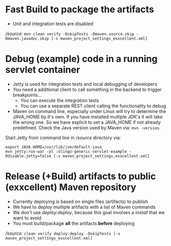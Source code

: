 # Fast Build to package the artifacts
* Unit and integration tests are disabled

_<GIT>/source_: `mvn clean verify -DskipTests -Dmaven.source.skip -Dmaven.javadoc.skip [-s maven_project_settings_exxcellent.xml]`

# Debug (example) code in a running servlet container
* Jetty is used for integration tests and local debugging of developers
* You need a additional client to call something in the backend to trigger breakpoints...
    * You can execute the integration tests
    * You can use a separate REST client calling the functionality to debug
* Maven on command line, especially under Linux will try to determine the JAVA_HOME by it's own. If you have installed multiple JDK's
it will take the wrong one. So we have explicit to set a JAVA_HOME if not already predefined.
Check the Java version used by Maven via: `mvn -version`.

Start Jetty from command line in _<GIT>/source_ directory via:

```
export JAVA_HOME=/usr/lib/jvm/default-java
mvn jetty:run-war -pl :olingo-generic-servlet-example -Ddisable.jetty=false [-s maven_project_settings_exxcellent.xml]
```

# Release (+Build) artifacts to public (exxcellent) Maven repository
* Currently deploying is based on single files (artifacts) to publish
* We have to deploy multiple artifacts with a list of Maven commands
* We don't use _deploy:deploy_, because this goal involves a _install_ that we want to avoid
* You must build/package **all** the artifacts **before** deploying

_<GIT>/source_: `clean verify deploy:deploy -DskipTests [-s maven_project_settings_exxcellent.xml]`

